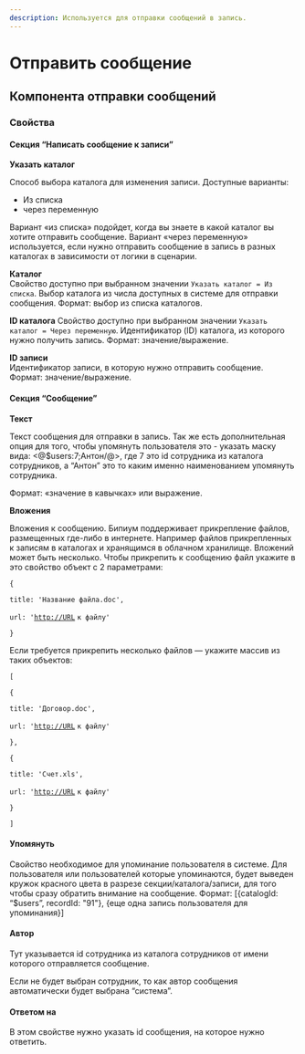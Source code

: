 ```yaml
---
description: Используется для отправки сообщений в запись.
---
```


# Отправить сообщение

## Компонента отправки сообщений

### Свойства

#### Секция “Написать сообщение к записи”

**Указать каталог**

Способ выбора каталога для изменения записи. Доступные варианты:

* Из списка
* через переменную

Вариант «из списка» подойдет, когда вы знаете в какой каталог вы хотите отправить сообщение. Вариант «через переменную» используется, если нужно отправить сообщение в запись в разных каталогах в зависимости от логики в сценарии.

**Каталог**\
Свойство доступно при выбранном значении `Указать каталог = Из списка`. Выбор каталога из числа доступных в системе для отправки сообщения. Формат: выбор из списка каталогов.

**ID каталога** Свойство доступно при выбранном значении `Указать каталог = Через переменную`. Идентификатор (ID) каталога, из которого нужно получить запись. Формат: значение/выражение.

**ID записи**\
Идентификатор записи, в которую нужно отправить сообщение. Формат: значение/выражение.

#### Секция “Сообщение”

**Текст**

Текст сообщения для отправки в запись. Так же есть дополнительная опция для того, чтобы упомянуть пользователя это - указать маску вида: <@$users:7;Антон/@>, где 7 это id сотрудника из каталога сотрудников, а “Антон” это то каким именно наименованием упомянуть сотрудника.

Формат: «значение в кавычках» или выражение.

**Вложения**

Вложения к сообщению. Бипиум поддерживает прикрепление файлов, размещенных где-либо в интернете. Например файлов прикрепленных к записям в каталогах и хранящимся в облачном хранилище. Вложений может быть несколько. Чтобы прикрепить к сообщению файл укажите в это свойство объект с 2 параметрами:

`{`

`title: 'Название файла.doc',`

`url: '`[`http://URL`](http://url) `к файлу'`

`}`

Если требуется прикрепить несколько файлов — укажите массив из таких объектов:

`[`

`{`

`title: 'Договор.doc',`

`url: '`[`http://URL`](http://url) `к файлу'`

`},`

`{`

`title: 'Счет.xls',`

`url: '`[`http://URL`](http://url) `к файлу'`

`}`

`]`

#### **Упомянуть**&#x20;

Свойство необходимое для упоминание пользователя в системе. Для пользователя или пользователей которые упоминаются, будет выведен кружок красного цвета в разрезе секции/каталога/записи, для того чтобы сразу обратить внимание на сообщение. Формат: \[{catalogId: “$users”, recordId: "91"}, {еще одна запись пользователя для упоминания}]

#### Автор&#x20;

Тут указывается id сотрудника из каталога сотрудников от имени которого отправляется сообщение.

Если не будет выбран сотрудник, то как автор сообщения автоматически будет выбрана “система”.

#### Ответом на&#x20;

В этом свойстве нужно указать id сообщения, на которое нужно ответить.
